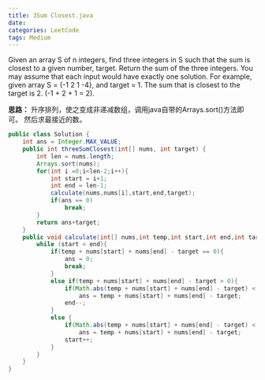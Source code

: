 ```yaml
---
title: 3Sum Closest.java
date: 
categories: LeetCode
tags: Medium
---
```

Given an array S of n integers, find three integers in S such that the sum is closest to a given number, target. Return the sum of the three integers. You may assume that each input would have exactly one solution.
For example, given array S = {-1 2 1 -4}, and target = 1.
The sum that is closest to the target is 2. (-1 + 2 + 1 = 2).
<!-- more -->

**思路：**
升序排列，使之变成非递减数组，调用java自带的Arrays.sort()方法即可。
然后求最接近的数。
``` java
public class Solution {
	int ans = Integer.MAX_VALUE;
    public int threeSumClosest(int[] nums, int target) {
        int len = nums.length;
		Arrays.sort(nums);
		for(int i =0;i<len-2;i++){
			int start = i+1;
			int end = len-1; 
			calculate(nums,nums[i],start,end,target);
			if(ans == 0)
			    break;
		}
		return ans+target;
    }
	public void calculate(int[] nums,int temp,int start,int end,int target){
		while (start < end){
			if(temp + nums[start] + nums[end] - target == 0){
				ans = 0;
				break;
			}
			else if(temp + nums[start] + nums[end] - target > 0){
				if(Math.abs(temp + nums[start] + nums[end] - target) < Math.abs(ans))
					ans = temp + nums[start] + nums[end] - target;
				end--;	
			}
			else {
				if(Math.abs(temp + nums[start] + nums[end] - target) < Math.abs(ans))
					ans = temp + nums[start] + nums[end] - target;
				start++;
			}
		}
	}
}
```